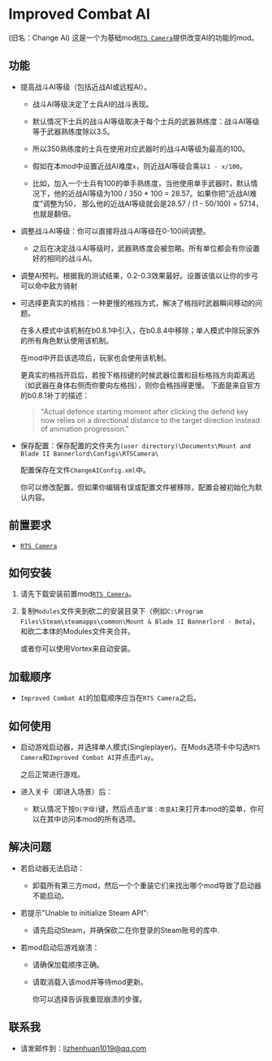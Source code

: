 # Improved Combat AI
(旧名：Change AI)
这是一个为基础mod[`RTS Camera`](https://www.nexusmods.com/mountandblade2bannerlord/mods/355)提供改变AI的功能的mod。

## 功能
- 提高战斗AI等级（包括近战AI或远程AI）。

  -  战斗AI等级决定了士兵AI的战斗表现。

  - 默认情况下士兵的战斗AI等级取决于每个士兵的武器熟练度：战斗AI等级等于武器熟练度除以3.5。

  - 所以350熟练度的士兵在使用对应武器时的战斗AI等级为最高的100。

  - 假如在本mod中设置近战AI难度`x`，则近战AI等级会乘以`1 - x/100`。

  - 比如，加入一个士兵有100的单手熟练度，当他使用单手武器时，默认情况下，他的近战AI等级为100 / 350 * 100 = 28.57。如果你把“近战AI难度”调整为50， 那么他的近战AI等级就会是28.57 / (1 - 50/100) = 57.14，也就是翻倍。

- 调整战斗AI等级：你可以直接将战斗AI等级在0-100间调整。

  - 之后在决定战斗AI等级时，武器熟练度会被忽略。所有单位都会有你设置好的相同的战斗AI。

- 调整AI预判。根据我的测试结果，0.2-0.3效果最好。设置该值以让你的步弓可以命中敌方骑射

- 可选择更真实的格挡：一种更慢的格挡方式，解决了格挡时武器瞬间移动的问题。

  在多人模式中该机制在b0.8.1中引入，在b0.8.4中移除；单人模式中除玩家外的所有角色默认使用该机制。

  在mod中开启该选项后，玩家也会使用该机制。

  更真实的格挡开启后，若按下格挡键的时候武器位置和目标格挡方向距离远（如武器在身体右侧而你要向左格挡），则你会格挡得更慢。
  下面是来自官方的b0.8.1补丁的描述：
  > "Actual defence starting moment after clicking the defend key now relies on a directional distance to the target direction instead of animation progression."

- 保存配置：保存配置的文件夹为`(user directory)\Documents\Mount and Blade II Bannerlord\Configs\RTSCamera\`

  配置保存在文件`ChangeAIConfig.xml`中。

  你可以修改配置，但如果你编辑有误或配置文件被移除，配置会被初始化为默认内容。

## 前置要求
- [`RTS Camera`](https://www.nexusmods.com/mountandblade2bannerlord/mods/355)

## 如何安装
1. 请先下载安装前置mod[`RTS Camera`](https://www.nexusmods.com/mountandblade2bannerlord/mods/355)。

2. 复制`Modules`文件夹到砍二的安装目录下（例如`C:\Program Files\Steam\steamapps\common\Mount & Blade II Bannerlord - Beta`)，和砍二本体的Modules文件夹合并。
   
   或者你可以使用Vortex来自动安装。

## 加载顺序
- `Improved Combat AI`的加载顺序应当在`RTS Camera`之后。

## 如何使用
- 启动游戏启动器，并选择单人模式(Singleplayer)。在Mods选项卡中勾选`RTS Camera`和`Improved Combat AI`并点击`Play`。

  之后正常进行游戏。

- 进入关卡（即进入场景）后：

  - 默认情况下按`O(字母)`键，然后点击`扩展：改变AI`来打开本mod的菜单，你可以在其中访问本mod的所有选项。

## 解决问题
- 若启动器无法启动：

  - 卸载所有第三方mod，然后一个个重装它们来找出哪个mod导致了启动器不能启动。

- 若提示"Unable to initialize Steam API":

  - 请先启动Steam，并确保砍二在你登录的Steam账号的库中.

- 若mod启动后游戏崩溃：

  - 请确保加载顺序正确。

  - 请取消载入该mod并等待mod更新。

    你可以选择告诉我重现崩溃的步骤。

## 联系我
* 请发邮件到：lizhenhuan1019@qq.com
